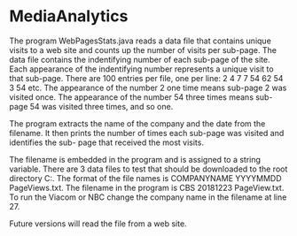 # MediaAnalytics
The program WebPagesStats.java reads a data file that contains unique visits to a web site and counts up the number of visits
per sub-page. The data file contains the indentifying number of each sub-page of the site. Each appearance of the indentifying
number represents a unique visit to that sub-page. There are 100 entries per file, one per line:
2
4
7
7
54
62
54
3
54
etc.
The appearance of the number 2 one time means sub-page 2 was visited once. The appearance of the number 54 three times means
sub-page 54 was visited three times, and so one.

The program extracts the name of the company and the date from the filename. It then
prints the number of times each sub-page was visited and identifies the sub-
page that received the most visits.

The filename is embedded in the program and is assigned to a string variable. There are 3 data files to test that should be 
downloaded to the root directory C:\. The format of the file names is COMPANYNAME YYYYMMDD PageViews.txt. The filename in the program
is CBS 20181223 PageView.txt. To run the Viacom or NBC change the company name in the filename at line 27.

Future versions will read the file from a web site.
